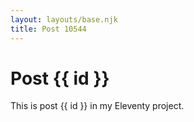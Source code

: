 ```yaml
---
layout: layouts/base.njk
title: Post 10544
---
```


# Post {{ id }}

This is post {{ id }} in my Eleventy project.
